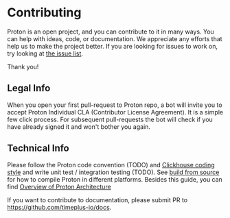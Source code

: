 [//]: # (---)
[//]: # (SPDX-License-Identifier: Apache-2.0)
[//]: # (---)

# Contributing

Proton is an open project, and you can contribute to it in many ways. You can help with ideas, code, or documentation. We appreciate any efforts that help us to make the project better. If you are looking for issues to work on, try looking at [the issue list](https://github.com/timeplus-io/proton/issues).

Thank you!

## Legal Info

When you open your first pull-request to Proton repo, a bot will invite you to accept Proton Individual CLA (Contributor License Agreement). It is a simple few click process. For subsequent pull-requests the bot will check if you have already signed it and won't bother you again.

## Technical Info

Please follow the Proton code convention (TODO) and [Clickhouse coding style](https://clickhouse.com/docs/en/development/style) and write unit test / integration testing (TODO). See [build from source](BUILD.md) for how to compile Proton in different platforms. Besides this guide, you can find [Overview of Proton Architecture](https://docs.timeplus.com/proton-architecture) 

If you want to contribute to documentation, please submit PR to https://github.com/timeplus-io/docs.
